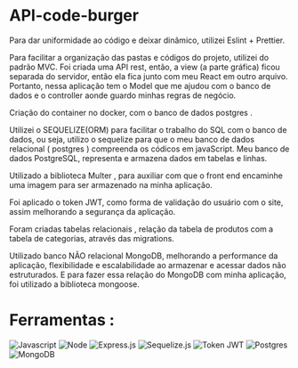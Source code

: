 # API-code-burger

Para dar uniformidade ao código e deixar dinâmico, utilizei Eslint + Prettier.

Para facilitar a organização das pastas e códigos do projeto, utilizei do padrão MVC. Foi criada uma API rest, então, a view (a parte gráfica) ficou separada do servidor, então ela fica junto com meu React em outro arquivo.
Portanto, nessa aplicação tem o Model que me ajudou com o banco de dados e o controller aonde guardo minhas regras de negócio.

Criação do container no docker, com o banco de dados postgres . 

Utilizei o SEQUELIZE(ORM) para facilitar o trabalho do SQL com o banco de dados, ou seja, utilizo o sequelize para que o meu banco de dados relacional ( postgres ) compreenda os códicos em javaScript. Meu banco de dados PostgreSQL, representa e armazena dados em tabelas e linhas.

Utilizado a biblioteca Multer , para auxiliar com que o front end encaminhe uma imagem para ser armazenado na minha aplicação.

Foi aplicado o token JWT, como forma de validação do usuário com o site, assim melhorando a segurança da aplicação.

Foram criadas tabelas relacionais , relação da tabela de produtos com a tabela de categorias, através das migrations.

Utilizado banco NÃO relacional MongoDB, melhorando a performance da aplicação, flexibilidade e escalabilidade ao armazenar e acessar dados não estruturados.
E para fazer essa relação do MongoDB com minha aplicação, foi utilizado a biblioteca mongoose.

# Ferramentas :

<img src="https://img.shields.io/badge/JavaScript-F7DF1E?style=for-the-badge&logo=javascript&logoColor=black" alt="Javascript">
<img src="https://img.shields.io/badge/Node.js-43853D?style=for-the-badge&logo=node.js&logoColor=white" alt="Node" >
<img src="https://img.shields.io/badge/Express.js-404D59?style=for-the-badge" alt="Express.js" >
<img src="https://img.shields.io/badge/sequelize-323330?style=for-the-badge&logo=sequelize&logoColor=blue" alt="Sequelize.js">
<img src="https://img.shields.io/badge/json%20web%20tokens-323330?style=for-the-badge&logo=json-web-tokens&logoColor=pink" alt="Token JWT">
<img src="https://img.shields.io/badge/PostgreSQL-316192?style=for-the-badge&logo=postgresql&logoColor=white" alt="Postgres">
<img src="https://img.shields.io/badge/MongoDB-4EA94B?style=for-the-badge&logo=mongodb&logoColor=white" alt="MongoDB">
<br>
